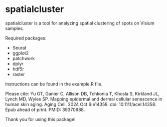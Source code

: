 # spatialcluster
spatialcluster is a tool for analyzing spatial clustering of spots on Visium samples.

Required packages: 
* Seurat
* ggplot2
* patchwork
* dplyr
* hdf5r
* raster

Instructions can be found in the example.R file.

Please cite: 
Yu GT, Ganier C, Allison DB, Tchkonia T, Khosla S, Kirkland JL, Lynch MD, Wyles SP. Mapping epidermal and dermal cellular senescence in human skin aging. Aging Cell. 2024 Oct 6:e14358. doi: 10.1111/acel.14358. Epub ahead of print. PMID: 39370688.

Thank you for using this package!
